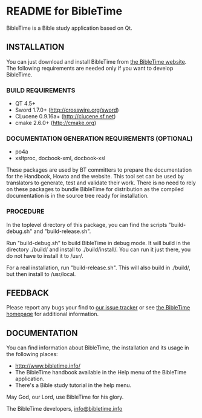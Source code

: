 README for BibleTime
====================

BibleTime is a Bible study application based on Qt.

## INSTALLATION

You can just download and install BibleTime from
[the BibleTime website](http://bibletime.info/en/download).
The following requirements are needed only if you want to develop BibleTime.

### BUILD REQUIREMENTS
 - QT 4.5+
 - Sword 1.7.0+ (http://crosswire.org/sword)
 - CLucene 0.9.16a+ (http://clucene.sf.net)
 - cmake 2.6.0+ (http://cmake.org)

### DOCUMENTATION GENERATION REQUIREMENTS (OPTIONAL)
 - po4a
 - xsltproc, docbook-xml, docbook-xsl

These packages are used by BT committers to prepare
the documentation for the Handbook, Howto and the
website.  This tool set can be used by translators to
generate, test and validate their work.
There is no need to rely on these packages to bundle
BibleTime for distribution as the compiled documentation
is in the source tree ready for installation.

### PROCEDURE

In the toplevel directory of this package, you can find
the scripts "build-debug.sh" and "build-release.sh".

Run "build-debug.sh" to build BibleTime in debug mode.
It will build in the directory ./build/ and install to
./build/install/. You can run it just there, you do not
have to install it to /usr/.

For a real installation, run "build-release.sh". This will
also build in ./build/, but then install to /usr/local.


## FEEDBACK

Please report any bugs your find to
[our issue tracker](https://github.com/bibletime/bibletime/issues)
or see [the BibleTime homepage](http://www.bibletime.info/) for additional information.

## DOCUMENTATION

You can find information about BibleTime, the installation
and its usage in the following places:
 - http://www.bibletime.info/
 - The BibleTime handbook available in the Help menu of the BibleTime application.
 - There's a Bible study tutorial in the help menu.

May God, our Lord, use BibleTime for his glory.

The BibleTime developers, info@bibletime.info
